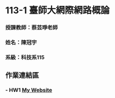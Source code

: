 # 113-1 臺師大網際網路概論

### 授課教師：蔡芸琤老師

### 姓名：陳冠宇

### 系級：科技系115

## 作業連結區

### - HW1 [My Website](https://github.com/guanyu1127/Web/tree/main/HW_1)
